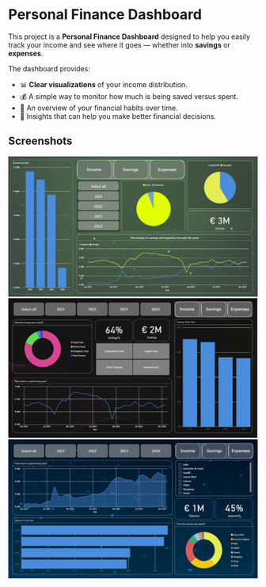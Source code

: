 # Personal Finance Dashboard  

This project is a **Personal Finance Dashboard** designed to help you easily track your income and see where it goes — whether into **savings** or **expenses**.  

The dashboard provides:  
- 📊 **Clear visualizations** of your income distribution.  
- 💰 A simple way to monitor how much is being saved versus spent.  
- 📅 An overview of your financial habits over time.  
- 🎯 Insights that can help you make better financial decisions.  

## Screenshots  

![Income Dashboard](income.png)  
![Savings Dashboard](savings.png)  
![Expense Dashboard](Expense.png)  
